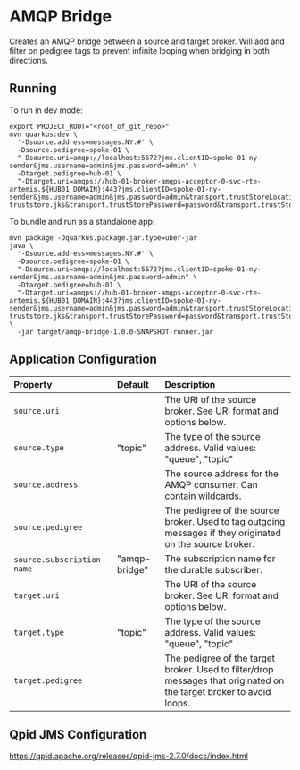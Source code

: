 # AMQP Bridge

Creates an AMQP bridge between a source and target broker. Will add and filter on pedigree tags to prevent infinite looping when bridging in both directions.

## Running

To run in dev mode:

```aiignore
export PROJECT_ROOT="<root_of_git_repo>"
mvn quarkus:dev \
  '-Dsource.address=messages.NY.#' \
  -Dsource.pedigree=spoke-01 \
  "-Dsource.uri=amqp://localhost:5672?jms.clientID=spoke-01-ny-sender&jms.username=admin&jms.password=admin" \
  -Dtarget.pedigree=hub-01 \
  "-Dtarget.uri=amqps://hub-01-broker-amqps-acceptor-0-svc-rte-artemis.${HUB01_DOMAIN}:443?jms.clientID=spoke-01-ny-sender&jms.username=admin&jms.password=admin&transport.trustStoreLocation=$PROJECT_ROOT/artemis/tls/client-truststore.jks&transport.trustStorePassword=password&transport.trustStoreType=PKCS12"
```

To bundle and run as a standalone app:

```
mvn package -Dquarkus.package.jar.type=uber-jar
java \
  '-Dsource.address=messages.NY.#' \
  -Dsource.pedigree=spoke-01 \
  "-Dsource.uri=amqp://localhost:5672?jms.clientID=spoke-01-ny-sender&jms.username=admin&jms.password=admin" \
  -Dtarget.pedigree=hub-01 \
  "-Dtarget.uri=amqps://hub-01-broker-amqps-acceptor-0-svc-rte-artemis.${HUB01_DOMAIN}:443?jms.clientID=spoke-01-ny-sender&jms.username=admin&jms.password=admin&transport.trustStoreLocation=$PROJECT_ROOT/artemis/tls/client-truststore.jks&transport.trustStorePassword=password&transport.trustStoreType=PKCS12" \
  -jar target/amqp-bridge-1.0.0-SNAPSHOT-runner.jar
```

## Application Configuration

| Property                   | Default       | Description                                                                                                          |
|:---------------------------|:--------------|:---------------------------------------------------------------------------------------------------------------------|
| `source.uri`               |               | The URI of the source broker. See URI format and options below.                                                      |
| `source.type`              | "topic"       | The type of the source address. Valid values: "queue", "topic"                                                       |
| `source.address`           |               | The source address for the AMQP consumer. Can contain wildcards.                                                     |
| `source.pedigree`          |               | The pedigree of the source broker. Used to tag outgoing messages if they originated on the source broker.            |
| `source.subscription-name` | "amqp-bridge" | The subscription name for the durable subscriber.                                                                    |
| `target.uri`               |               | The URI of the source broker. See URI format and options below.                                                      |
| `target.type`              | "topic"       | The type of the source address. Valid values: "queue", "topic"                                                       |
| `target.pedigree`          |               | The pedigree of the target broker. Used to filter/drop messages that originated on the target broker to avoid loops. |

## Qpid JMS Configuration

https://qpid.apache.org/releases/qpid-jms-2.7.0/docs/index.html
